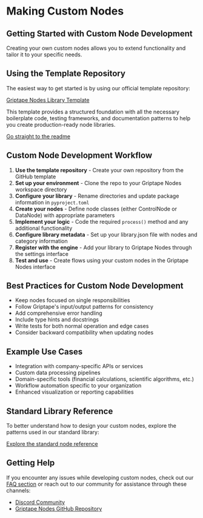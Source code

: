 # Making Custom Nodes

## Getting Started with Custom Node Development

Creating your own custom nodes allows you to extend functionality and tailor it to your specific needs.

## Using the Template Repository

The easiest way to get started is by using our official template repository:

[Griptape Nodes Library Template](https://github.com/griptape-ai/griptape-nodes-library-template/)

This template provides a structured foundation with all the necessary boilerplate code, testing frameworks, and documentation patterns to help you create production-ready node libraries.

[Go straight to the readme](https://github.com/griptape-ai/griptape-nodes-library-template/blob/main/README.md)

## Custom Node Development Workflow

1. **Use the template repository** - Create your own repository from the GitHub template
2. **Set up your environment** - Clone the repo to your Griptape Nodes workspace directory 
3. **Configure your library** - Rename directories and update package information in `pyproject.toml`
4. **Create your nodes** - Define node classes (either ControlNode or DataNode) with appropriate parameters
5. **Implement your logic** - Code the required `process()` method and any additional functionality
6. **Configure library metadata** - Set up your library.json file with nodes and category information
7. **Register with the engine** - Add your library to Griptape Nodes through the settings interface
8. **Test and use** - Create flows using your custom nodes in the Griptape Nodes interface
## Best Practices for Custom Node Development

- Keep nodes focused on single responsibilities
- Follow Griptape's input/output patterns for consistency
- Add comprehensive error handling
- Include type hints and docstrings
- Write tests for both normal operation and edge cases
- Consider backward compatibility when updating nodes

## Example Use Cases

- Integration with company-specific APIs or services
- Custom data processing pipelines
- Domain-specific tools (financial calculations, scientific algorithms, etc.)
- Workflow automation specific to your organization
- Enhanced visualization or reporting capabilities

## Standard Library Reference

To better understand how to design your custom nodes, explore the patterns used in our standard library:

[Explore the standard node reference](../nodes/overview.md)

## Getting Help

If you encounter any issues while developing custom nodes, check out our [FAQ section](../faq.md) or reach out to our community for assistance through these channels:

- [Discord Community](https://discord.gg/gnWRz88eym)
- [Griptape Nodes GitHub Repository](https://github.com/griptape-ai/griptape-nodes)